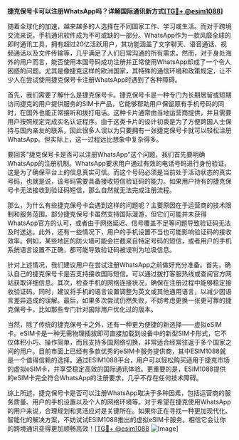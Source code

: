**捷克保号卡可以注册WhatsApp吗？详解国际通讯新方式[[TG💪+ @esim1088](https://t.me/s/esim1088)]**

随着全球化的加速，越来越多的人选择在不同国家工作、学习或生活。而对于跨境交流来说，手机通讯软件成为不可或缺的一部分。WhatsApp作为一款风靡全球的即时通讯工具，拥有超过20亿活跃用户，其功能涵盖了文字聊天、语音通话、视频通话以及文件传输等，几乎满足了人们日常沟通的所有需求。然而，对于身处海外的用户而言，能否使用本国号码成功注册并正常使用WhatsApp却成了一个令人困惑的问题。尤其是像捷克这样的欧洲国家，其特殊的通信环境和政策规定，让不少人在尝试使用捷克保号卡注册WhatsApp时遇到了各种障碍。

首先，我们需要了解什么是捷克保号卡。捷克保号卡是一种专门为长期居留或短期访问捷克的用户提供服务的SIM卡产品，它能够帮助用户保留原有手机号码的同时，在国外也能正常接听和拨打电话。这种卡片通常由当地运营商提供，并且需要用户按照规定完成实名认证程序。由于这类卡片的设计初衷是为了方便跨国人士保持与国内亲友的联系，因此很多人误以为只要拥有一张捷克保号卡就可以轻松注册WhatsApp。但实际上，这一过程远比想象中复杂得多。

要回答“捷克保号卡是否可以注册WhatsApp”这个问题，我们首先要明确WhatsApp的注册机制。WhatsApp要求用户通过有效的电话号码进行身份验证，这是为了确保平台上的信息真实可信。而这个号码必须是当前处于活动状态的真实号码，也就是说，该号码需要具备接收短信验证码的能力。如果用户持有的捷克保号卡无法接收到验证码短信，那么自然就无法完成注册流程。

那么，为什么有些捷克保号卡会遇到这样的问题呢？主要原因在于运营商的技术限制和服务范围。部分捷克保号卡虽然支持国际漫游，但它们可能并未获得WhatsApp官方的认可，或者由于网络延迟、信号覆盖不足等问题导致验证码无法及时送达。此外，还有一些情况下，用户的手机设置不当也可能影响验证码的接收效率。例如，某些地区的防火墙可能会拦截来自特定号码的短信，或者用户的手机系统语言设置不正确，都可能导致验证码被误判为垃圾信息。

针对上述情况，我们建议用户在尝试注册WhatsApp之前做好充分准备。首先，确认自己的捷克保号卡是否支持接收国际短信。可以通过拨打客服热线或查阅官方网站获取详细信息。其次，检查手机的网络连接状况，确保在注册过程中能够稳定接收验证码。同时，建议将手机的语言设置调整为英文或其他通用语言，以减少因语言差异造成的误解。最后，如果多次尝试仍然失败，不妨考虑更换一张更可靠的捷克保号卡，比如那些专门针对国际用户优化过的版本。

当然，除了传统的捷克保号卡之外，还有一种更为便捷的新选择——虚拟eSIM卡。eSIM卡是一种无需物理插拔即可直接加载到设备中的新型SIM卡形式，它不仅体积小巧、操作简单，而且支持多国网络切换，非常适合经常往返于多个国家之间的用户。目前市面上已经有多款优秀的eSIM卡服务提供商，其中ESIM1088就是一个值得信赖的选择。通过ESIM1088平台，用户可以轻松购买适用于捷克市场的虚拟eSIM卡，并享受稳定高效的国际通讯体验。更重要的是，ESIM1088提供的eSIM卡完全符合WhatsApp的注册要求，几乎不存在任何技术障碍。

综上所述，捷克保号卡是否可以注册WhatsApp取决于多种因素，包括运营商的服务质量、用户的手机设置以及个人的网络环境等。对于希望在捷克使用WhatsApp的用户来说，合理规划和灵活应对是关键所在。如果你正在寻找一种更加现代化、智能化的解决方案，不妨试试ESIM1088推出的虚拟eSIM卡服务。相信它会让你的跨境通讯变得更加顺畅高效！[[TG💪+ @esim1088](https://t.me/s/esim1088) ![Image](https://i.postimg.cc/4NQfJmqS/Snipaste-2025-05-13-00-14-12.png)]